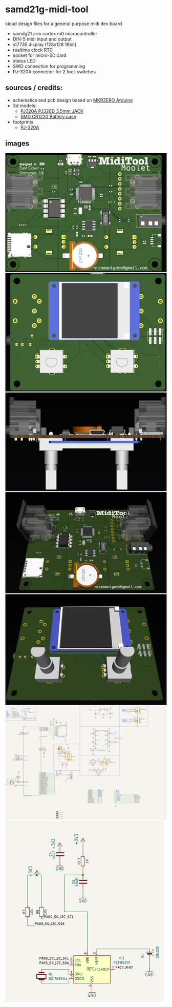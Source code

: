 # samd21g-midi-tool
kicad design files for a general purpose midi dev board

* samdg21 arm cortex m0 microcontroller
* DIN-5 midi input and output
* st7735 display (128x128 16bit)
* realtime clock RTC
* socket for micro-SD card
* status LED
* SWD connection for programming
* PJ-320A connector for 2 foot-switches   

## sources / credits:
  * schematics and pcb design based on [MKRZERO Arduino](https://docs.arduino.cc/hardware/mkr-zero/)   
  * 3d models:
    * [PJ320A PJ320D 3.5mm JACK](https://grabcad.com/library/pj320a-pj320d-3-5mm-jack-1)
    * [SMD CR1220 Battery case](https://grabcad.com/library/smd-cr1220-battery-case-1)
  * footprints
    * [PJ-320A](https://github.com/nathanhborger/PJ-320A_KiCad_Library)

## images
![front](docs/top.png)
![bottom](docs/bottom.png)
![back](docs/back.png)
![top perspective](docs/top-p.png)
![bottom perspective](docs/bottom-p.png)
![schematic 1](docs/schematic1.png)
![schematic 2](docs/schematic2.png)

